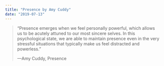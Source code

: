 ```yaml
---
title: "Presence by Amy Cuddy"
date: "2019-07-13"
---
```


> “Presence emerges when we feel personally powerful, which allows us to be acutely attuned to our most sincere selves. In this psychological state, we are able to maintain presence even in the very stressful situations that typically make us feel distracted and powerless.”
> 
> —Amy Cuddy, Presence
